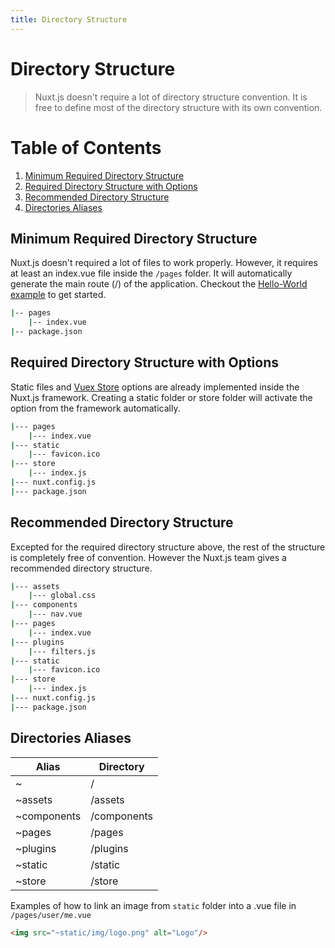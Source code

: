 ```yaml
---
title: Directory Structure
---
```


# Directory Structure

> Nuxt.js doesn't require a lot of directory structure convention. It is free to define most of the directory structure with its own convention.

# Table of Contents
1. [Minimum Required Directory Structure](#minimum-required-directory-structure)
2. [Required Directory Structure with Options](#required-directory-structure-with-options)
3. [Recommended Directory Structure](#recommended-directory-structure)
4. [Directories Aliases](#directories-aliases)

## Minimum Required Directory Structure

Nuxt.js doesn't required a lot of files to work properly. However, it requires at least an index.vue file inside the ```/pages``` folder.
It will automatically generate the main route (/) of the application.
Checkout the [Hello-World example](/examples) to get started.

```bash
|-- pages
    |-- index.vue
|-- package.json
```

## Required Directory Structure with Options

Static files and [Vuex Store](/guide/vuex-store) options are already implemented inside the Nuxt.js framework.
Creating a static folder or store folder will activate the option from the framework automatically.

```bash
|--- pages
    |--- index.vue
|--- static
    |--- favicon.ico
|--- store
    |--- index.js
|--- nuxt.config.js
|--- package.json
```

## Recommended Directory Structure

Excepted for the required directory structure above, the rest of the structure is completely free of convention. However the Nuxt.js team gives a recommended directory structure.

```bash
|--- assets
    |--- global.css
|--- components
    |--- nav.vue
|--- pages
    |--- index.vue
|--- plugins
    |--- filters.js
|--- static
    |--- favicon.ico
|--- store
    |--- index.js
|--- nuxt.config.js
|--- package.json
```


## Directories Aliases

| Alias | Directory |
|-----|------|
| ~ | / |
| ~assets | /assets |
| ~components | /components |
| ~pages | /pages |
| ~plugins | /plugins |
| ~static | /static |
| ~store | /store |

Examples of how to link an image from ```static``` folder into a .vue file in ```/pages/user/me.vue```

```html
<img src="~static/img/logo.png" alt="Logo"/>
```
